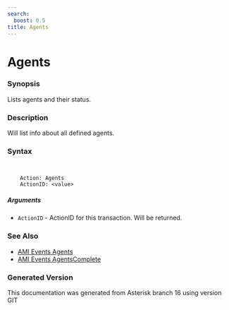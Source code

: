 ```yaml
---
search:
  boost: 0.5
title: Agents
---
```


# Agents

### Synopsis

Lists agents and their status.

### Description

Will list info about all defined agents.<br>


### Syntax


```


    Action: Agents
    ActionID: <value>

```
##### Arguments


* `ActionID` - ActionID for this transaction. Will be returned.<br>

### See Also

* [AMI Events Agents](/Asterisk_16_Documentation/API_Documentation/AMI_Events/Agents)
* [AMI Events AgentsComplete](/Asterisk_16_Documentation/API_Documentation/AMI_Events/AgentsComplete)


### Generated Version

This documentation was generated from Asterisk branch 16 using version GIT 